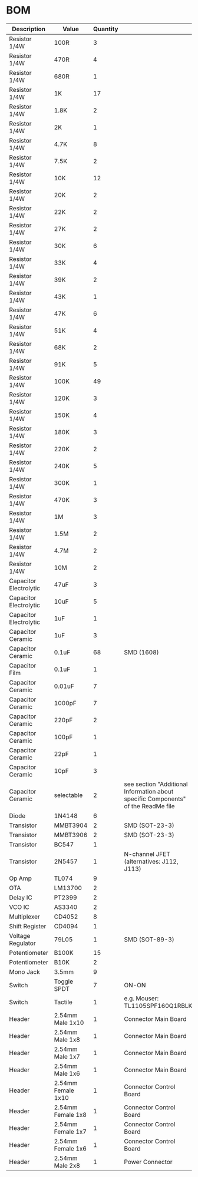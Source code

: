# BOM

| Description | Value | Quantity | |
| --- | --- | --- | --- |
| Resistor 1/4W | 100R | 3 | |
| Resistor 1/4W | 470R | 4 | |
| Resistor 1/4W | 680R | 1 | |
| Resistor 1/4W | 1K | 17 | |
| Resistor 1/4W | 1.8K | 2 | |
| Resistor 1/4W | 2K | 1 | |
| Resistor 1/4W | 4.7K | 8 | |
| Resistor 1/4W | 7.5K | 2 | |
| Resistor 1/4W | 10K | 12 | |
| Resistor 1/4W | 20K | 2 | |
| Resistor 1/4W | 22K | 2 | |
| Resistor 1/4W | 27K | 2 | |
| Resistor 1/4W | 30K | 6 | |
| Resistor 1/4W | 33K | 4 | |
| Resistor 1/4W | 39K | 2 | |
| Resistor 1/4W | 43K | 1 | |
| Resistor 1/4W | 47K | 6 | |
| Resistor 1/4W | 51K | 4 | |
| Resistor 1/4W | 68K | 2 | |
| Resistor 1/4W | 91K | 5 | |
| Resistor 1/4W | 100K | 49 | |
| Resistor 1/4W | 120K | 3 | |
| Resistor 1/4W | 150K | 4 | |
| Resistor 1/4W | 180K | 3 | |
| Resistor 1/4W | 220K | 2 | |
| Resistor 1/4W | 240K | 5 | |
| Resistor 1/4W | 300K | 1 | |
| Resistor 1/4W | 470K | 3 | |
| Resistor 1/4W | 1M | 3 | |
| Resistor 1/4W | 1.5M | 2 | |
| Resistor 1/4W | 4.7M | 2 | |
| Resistor 1/4W | 10M | 2 | |
| Capacitor Electrolytic | 47uF | 3 | |
| Capacitor Electrolytic | 10uF | 5 | |
| Capacitor Electrolytic | 1uF | 1 | |
| Capacitor Ceramic | 1uF | 3 | |
| Capacitor Ceramic | 0.1uF | 68 | SMD (1608) |
| Capacitor Film | 0.1uF | 1 | |
| Capacitor Ceramic | 0.01uF | 7 | |
| Capacitor Ceramic | 1000pF | 7 | |
| Capacitor Ceramic | 220pF | 2 | |
| Capacitor Ceramic | 100pF | 1 | |
| Capacitor Ceramic | 22pF | 1 | |
| Capacitor Ceramic | 10pF | 3 | |
| Capacitor Ceramic | selectable | 2 | see section "Additional Information about specific Components" of the ReadMe file |
| Diode | 1N4148 | 6 | |
| Transistor | MMBT3904 | 2 | SMD (SOT-23-3) |
| Transistor | MMBT3906 | 2 | SMD (SOT-23-3) |
| Transistor | BC547 | 1 | |
| Transistor | 2N5457 | 1 | N-channel JFET (alternatives: J112, J113) |
| Op Amp | TL074 | 9 | |
| OTA | LM13700 | 2 | |
| Delay IC | PT2399 | 2 | |
| VCO IC | AS3340 | 2 | |
| Multiplexer | CD4052 | 8 | |
| Shift Register | CD4094 | 1 | |
| Voltage Regulator | 79L05 | 1 | SMD (SOT-89-3) |
| Potentiometer | B100K | 15 | |
| Potentiometer | B10K | 2 | |
| Mono Jack | 3.5mm | 9 | |
| Switch | Toggle SPDT | 7 | ON-ON |
| Switch | Tactile | 1 | e.g. Mouser: TL1105SPF160Q1RBLK |
| Header | 2.54mm Male 1x10 | 1 | Connector Main Board |
| Header | 2.54mm Male 1x8 | 1 | Connector Main Board |
| Header | 2.54mm Male 1x7 | 1 | Connector Main Board |
| Header | 2.54mm Male 1x6 | 1 | Connector Main Board |
| Header | 2.54mm Female 1x10 | 1 | Connector Control Board |
| Header | 2.54mm Female 1x8 | 1 | Connector Control Board |
| Header | 2.54mm Female 1x7 | 1 | Connector Control Board |
| Header | 2.54mm Female 1x6 | 1 | Connector Control Board |
| Header | 2.54mm Male 2x8 | 1 | Power Connector |
